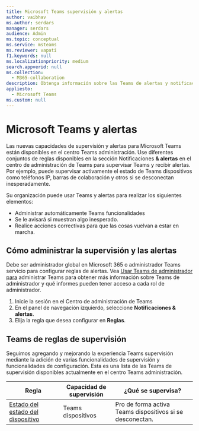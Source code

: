 ```yaml
---
title: Microsoft Teams supervisión y alertas
author: vaibhav
ms.author: serdars
manager: serdars
audience: Admin
ms.topic: conceptual
ms.service: msteams
ms.reviewer: vapati
f1.keywords: null
ms.localizationpriority: medium
search.appverid: null
ms.collection:
  - M365-collaboration
description: Obtenga información sobre las Teams de alertas y notificaciones disponibles en el centro Microsoft Teams administración.
appliesto:
  - Microsoft Teams
ms.custom: null
---
```


# <a name="microsoft-teams-monitoring-and-alerting"></a>Microsoft Teams y alertas

Las nuevas capacidades de supervisión y alertas para Microsoft Teams están disponibles en el centro Teams administración. Use diferentes conjuntos de reglas disponibles en la sección Notificaciones **& alertas** en el centro de administración de Teams para supervisar Teams y recibir alertas. Por ejemplo, puede supervisar activamente el estado de Teams dispositivos como teléfonos IP, barras de colaboración y otros si se desconectan inesperadamente.  

Su organización puede usar Teams y alertas para realizar los siguientes elementos:

- Administrar automáticamente Teams funcionalidades
- Se le avisará si muestran algo inesperado.
- Realice acciones correctivas para que las cosas vuelvan a estar en marcha.

## <a name="how-to-manage-monitoring-and-alerting"></a>Cómo administrar la supervisión y las alertas

 Debe ser administrador global en Microsoft 365 o administrador Teams servicio para configurar reglas de alertas. Vea [Usar Teams de administrador para](../using-admin-roles.md) administrar Teams para obtener más información sobre Teams de administrador y qué informes pueden tener acceso a cada rol de administrador.

1. Inicie la sesión en el Centro de administración de Teams
2. En el panel de navegación izquierdo, seleccione **Notificaciones & alertas**.
3. Elija la regla que desea configurar en **Reglas**.

## <a name="teams-monitoring-rules-reference"></a>Teams de reglas de supervisión

Seguimos agregando y mejorando la experiencia Teams supervisión mediante la adición de varias funcionalidades de supervisión y funcionalidades de configuración. Esta es una lista de las Teams de supervisión disponibles actualmente en el centro Teams administración.


|Regla  |Capacidad de supervisión|¿Qué se supervisa? |
|---------|---------|---------|
|[Estado del estado del dispositivo](device-health-status.md)  |Teams dispositivos | Pro de forma activa Teams dispositivos si se desconectan.|